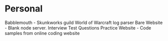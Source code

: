 # Personal
Babblemouth - Skunkworks guild World of Warcraft log parser
Bare Website - Blank node server.
Interview Test Questions
Practice Website - Code samples from online coding website